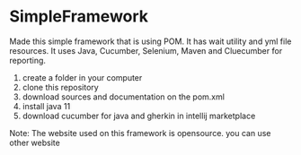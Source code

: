 # SimpleFramework
Made this simple framework that is using POM. It has wait utility and yml file resources. It uses Java, Cucumber, Selenium, Maven and Cluecumber for reporting.



1. create a folder in your computer
2. clone this repository
3. download sources and documentation on the pom.xml
4. install java 11 
5. download cucumber for java and gherkin in intellij marketplace


Note:
The website used on this framework is opensource. you can use other website
